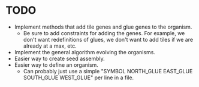 # TODO
- Implement methods that add tile genes and glue genes to the organism.
	- Be sure to add constraints for adding the genes. For example, we don't want redefinitions of glues, we don't want to add tiles if we are already at a max, etc.
- Implement the general algorithm evolving the organisms.
- Easier way to create seed assembly.
- Easier way to define an organism.
	- Can probably just use a simple "SYMBOL NORTH_GLUE EAST_GLUE SOUTH_GLUE WEST_GLUE" per line in a file.
